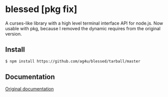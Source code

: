# blessed [pkg fix]

A curses-like library with a high level terminal interface API for node.js.
Now usable with pkg, because I removed the dynamic requires from the original
version.

## Install

``` bash
$ npm install https://github.com/ag4u/blessed/tarball/master
```

## Documentation
[Original documentation](https://github.com/chjj/blessed)
